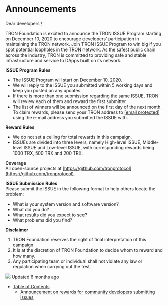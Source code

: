 # Announcements

Dear developers！

TRON Foundation is excited to announce the TRON ISSUE Program starting on December 10, 2020 to encourage developers' participation in maintaining the TRON network. Join TRON ISSUE Program to win big if you spot potential loopholes in the TRON network. As the safest public chain across the industry, TRON is committed to providing safe and stable infrastructure and service to DApps built on its network.

**ISSUE Program Rules**

* The ISSUE Program will start on December 10, 2020.
* We will reply to the ISSUE you submitted within 5 working days and keep you posted on any updates.
* If there is more than one submission regarding the same ISSUE, TRON will review each of them and reward the first submitter.
* The list of winners will be announced on the first day of the next month. To claim rewards, please send your TRON address to [\[email protected\]](https://developers.tron.network/cdn-cgi/l/email-protection) using the e-mail address you submitted the ISSUE with.

**Reward Rules**

* We do not set a ceiling for total rewards in this campaign.
* ISSUEs are divided into three levels, namely High-level ISSUE, Middle-level ISSUE and Low-level ISSUE, with corresponding rewards being 1000 TRX, 500 TRX and 200 TRX.

**Coverage**  
 All open-source projects at [https://github.com/tronprotocol](https://github.com/tronprotocol).

**ISSUE Submission Rules**  
 Please submit the ISSUE in the following format to help others locate the problem:

* What is your system version and software version?
* What did you do?
* What results did you expect to see?
* What problems did you find?

**Disclaimer**

1. TRON Foundation reserves the right of final interpretation of this campaign.
2. It is at the discretion of TRON Foundation to decide whom to reward and how many.
3. Any participating team or individual shall not violate any law or regulation when carrying out the test.

![](https://cdn.readme.io/img/book-icon.svg?1625079683213) Updated 6 months ago

* [Table of Contents](announcements.md)
  * [Announcement on rewards for community developers submitting issues](announcements.md#announcement-on-rewards-for-community-developers-submitting-issues)

